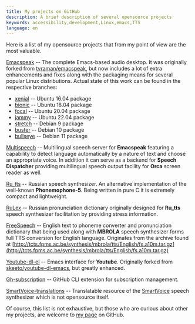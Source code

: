 ```yaml
---
title: My projects on GitHub
description: A brief description of several opensource projects
keywords: accessibility,development,Linux,emacs,TTS
language: en
---
```


Here is a list of my opensource projects that from my point of view
are the most valuable.

[Emacspeak](https://github.com/poretsky/emacspeak) -- The complete
Emacs-based audio desktop. It was originally forked from
[tvraman/emacspeak](https://github.com/tvraman/emacspeak), but now
includes a lot of extra enhancements and fixes along with the
packaging means for several popular Linux distributions. Actual state
of this work can be found in the respective branches:

- [xenial](https://github.com/poretsky/emacspeak/tree/xenial) --
  Ubuntu 16.04 package
- [bionic](https://github.com/poretsky/emacspeak/tree/bionic) --
  Ubuntu 18.04 package
- [focal](https://github.com/poretsky/emacspeak/tree/focal) --
  Ubuntu 20.04 package
- [jammy](https://github.com/poretsky/emacspeak/tree/jammy) --
  Ubuntu 22.04 package
- [stretch](https://github.com/poretsky/emacspeak/tree/stretch) --
  Debian 9 package
- [buster](https://github.com/poretsky/emacspeak/tree/buster) --
  Debian 10 package
- [bullseye](https://github.com/poretsky/emacspeak/tree/bullseye) --
  Debian 11 package

[Multispeech](https://github.com/poretsky/multispeech) -- Multilingual
speech server for **Emacspeak** featuring a capability to detect
language automatically by a nature of text and choose an appropriate
voice. In addition it can serve as a backend for **Speech Dispatcher**
providing multilingual speech output facility for **Orca** screen
reader as well.

[Ru_tts](https://github.com/poretsky/ru_tts) -- Russian speech
synthesizer. An alternative implementation of the well-known
**Phonemophone-5**. Being written in pure C it is extremely compact
and lightweight.

[RuLex](https://github.com/poretsky/rulex) -- Russian pronunciation
dictionary originally designed for **Ru_tts** speech synthesizer
facilitation by providing stress information.

[FreeSpeech](https://github.com/poretsky/freespeech) -- English text
to phoneme converter and pronunciation dictionary that being used
along with **MBROLA** speech synthesizer forms full TTS conversion for
English language. Originates from the archive found at
[http://tcts.fpms.ac.be/synthesis/mbrola/tts/English/fs.a10m.tar.gz](http://tcts.fpms.ac.be/synthesis/mbrola/tts/English/fs.a10m.tar.gz)

[Youtube-dl-el](https://github.com/poretsky/youtube-dl-emacs) -- Emacs
interface for **Youtube**. Originally forked from
[skeeto/youtube-dl-emacs](https://github.com/skeeto/youtube-dl-emacs),
but greatly enhanced.

[Gh-subscription](https://github.com/poretsky/gh-subscription) --
GitHub CLI extension for subscription management.

[SmartVoice-translations](https://github.com/poretsky/SmartVoice-translations) --
Translatable resource of the [SmartVoice](android/smartvoice/index.md)
speech synthesizer which is not opensource itself.

Of course, this list is not exhaustive, but those who are curious
about other my projects, are welcome to
[my page](https://github.com/poretsky) on GitHub.
